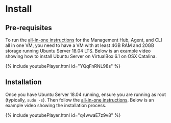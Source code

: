 
# Install

## Pre-requisites

To run the [all-in-one instructions](https://github.com/open-horizon/devops/tree/master/mgmt-hub) for the Management Hub, Agent, and CLI all in one VM, you need to have a VM with at least 4GB RAM and 20GB storage running Ubuntu Server 18.04 LTS.  Below is an example video showing how to install Ubuntu Server on VirtualBox 6.1 on OSX Catalina.

{% include youtubePlayer.html id="YQqFnRNL98s" %}

## Installation

Once you have Ubuntu Server 18.04 running, ensure you are running as root (typically, `sudo -s`).  Then follow the [all-in-one instructions](https://github.com/open-horizon/devops/tree/master/mgmt-hub).  Below is an example video showing the installation process.

{% include youtubePlayer.html id="q4wwaE7z9v8" %}